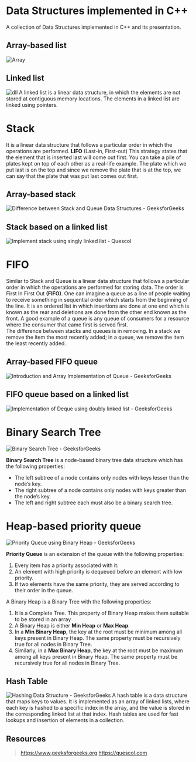 


# Data Structures implemented in C++

A collection of Data Structures implemented in C++ and its presentation.

## Array-based list
![Array](https://media.geeksforgeeks.org/wp-content/cdn-uploads/gq/2015/05/Arrays.png)
## Linked list
![dll](https://media.geeksforgeeks.org/wp-content/cdn-uploads/gq/2014/03/DLL1.png)
A linked list is a linear data structure, in which the elements are not stored at contiguous memory locations. The elements in a linked list are linked using pointers.
# Stack
It is a linear data structure that follows a particular order in which the operations are performed.
**LIFO** (Last-in, First-out)
This strategy states that the element that is inserted last will come out first. You can take a pile of plates kept on top of each other as a real-life example. The plate which we put last is on the top and since we remove the plate that is at the top, we can say that the plate that was put last comes out first.
## Array-based stack
![Difference between Stack and Queue Data Structures - GeeksforGeeks](https://media.geeksforgeeks.org/wp-content/uploads/geek-stack-1.png)

## Stack based on a linked list
![Implement stack using singly linked list - Quescol](https://quescol.com/wp-content/uploads/2021/04/stack-implementation-using-linked-list.png)

# FIFO
Similar to Stack and Queue is a linear data structure that follows a particular order in which the operations are performed for storing data. The order is First In First Out **(FIFO)**. One can imagine a queue as a line of people waiting to receive something in sequential order which starts from the beginning of the line. It is an ordered list in which insertions are done at one end which is known as the rear and deletions are done from the other end known as the front. A good example of a queue is any queue of consumers for a resource where the consumer that came first is served first.  
The difference between stacks and queues is in removing. In a stack we remove the item the most recently added; in a queue, we remove the item the least recently added.
## Array-based FIFO queue
![Introduction and Array Implementation of Queue - GeeksforGeeks](https://media.geeksforgeeks.org/wp-content/uploads/20220816162225/Queue.png)
## FIFO queue based on a linked list
![Implementation of Deque using doubly linked list - GeeksforGeeks](https://media.geeksforgeeks.org/wp-content/uploads/deque_dll.jpg)
# Binary Search Tree
![Binary Search Tree - GeeksforGeeks](https://media.geeksforgeeks.org/wp-content/uploads/BSTSearch.png)

**Binary Search Tree**  is a node-based binary tree data structure which has the following properties:

-   The left subtree of a node contains only nodes with keys lesser than the node’s key.
-   The right subtree of a node contains only nodes with keys greater than the node’s key.
-   The left and right subtree each must also be a binary search tree.
# Heap-based priority queue
![Priority Queue using Binary Heap - GeeksforGeeks](https://media.geeksforgeeks.org/wp-content/uploads/20220723001728/D1drawio.png)

**Priority Queue** is an extension of the queue with the following properties:

1.  Every item has a priority associated with it.
2.  An element with high priority is dequeued before an element with low priority.
3.  If two elements have the same priority, they are served according to their order in the queue.

A  Binary Heap is a Binary Tree with the following properties:

1.  It is a Complete Tree. This property of Binary Heap makes them suitable to be stored in an array
2.  A Binary Heap is either  **Min Heap**  or  **Max Heap**.
3.  In a  **Min Binary Heap**, the key at the root must be minimum among all keys present in Binary Heap. The same property must be recursively true for all nodes in Binary Tree.
4.  Similarly, in a  **Max Binary Heap**, the key at the root must be maximum among all keys present in Binary Heap. The same property must be recursively true for all nodes in Binary Tree.

## Hash Table
![Hashing Data Structure - GeeksforGeeks](https://media.geeksforgeeks.org/wp-content/cdn-uploads/20221220111537/ComponentsofHashing.png)
A hash table is a data structure that maps keys to values. It is implemented as an array of linked lists, where each key is hashed to a specific index in the array, and the value is stored in the corresponding linked list at that index. Hash tables are used for fast lookups and insertion of elements in a collection.

## Resources
> https://www.geeksforgeeks.org
> https://quescol.com
